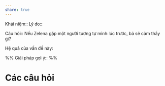 ```yaml
---
share: true
---
```

Khái niệm:: 
Lý do:: 

Câu hỏi:: Nếu Zelena gặp một người tương tự mình lúc trước, bả sẽ cảm thấy gì?

Hệ quả của vấn đề này:


%%
Giải pháp gợi ý:: 
%%



# Các câu hỏi

